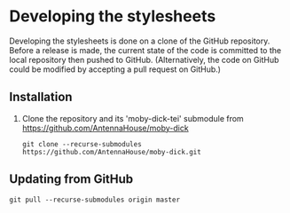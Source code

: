 # Developing the stylesheets

Developing the stylesheets is done on a clone of the GitHub repository. Before a release is made, the current state of the code is committed to the local repository then pushed to GitHub. (Alternatively, the code on GitHub could be modified by accepting a pull request on GitHub.)

## Installation

1. Clone the repository and its 'moby-dick-tei' submodule from https://github.com/AntennaHouse/moby-dick
   ```
   git clone --recurse-submodules  https://github.com/AntennaHouse/moby-dick.git
   ```

## Updating from GitHub

```
git pull --recurse-submodules origin master
```

